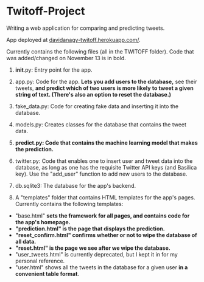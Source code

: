 # Twitoff-Project
Writing a web application for comparing and predicting tweets.

App deployed at [davidanagy-twitoff.herokuapp.com/](https://davidanagy-twitoff.herokuapp.com/).

Currently contains the following files (all in the TWITOFF folder).
Code that was added/changed on November 13 is in bold.

1. __init__.py: Entry point for the app.

2. app.py: Code for the app. **Lets you add users to the database,**
see their tweets, **and predict which of two users is more likely**
**to tweet a given string of text. (There's also an option to reset the database.)**

3. fake_data.py: Code for creating fake data and inserting it into the database.

4. models.py: Creates classes for the database that contains the tweet data.

5. **predict.py: Code that contains the machine learning model that makes the prediction.**

6. twitter.py: Code that enables one to insert user and tweet data into the database,
as long as one has the requisite Twitter API keys (and Basilica key). Use the "add_user"
function to add new users to the database.

7. db.sqlite3: The database for the app's backend.

8. A "templates" folder that contains HTML templates for the app's pages.
Currently contains the following templates:
* "base.html" **sets the framework for all pages, and contains code for the app's homepage.**
* **"prediction.html" is the page that displays the prediction.**
* **"reset_confirm.html" confirms whether or not to wipe the database of all data.**
* **"reset.html" is the page we see after we wipe the database.**
* "user_tweets.html" is currently deprecated, but I kept it in for my personal reference.
* "user.html" shows all the tweets in the database for a given user **in a convenient table format**.